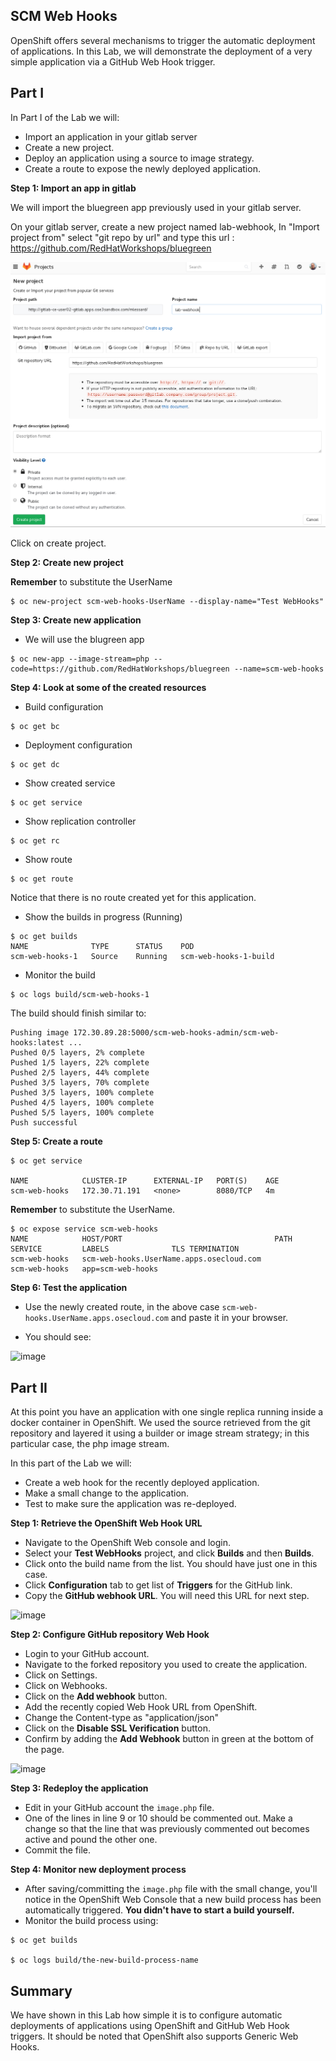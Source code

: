 ## SCM Web Hooks

OpenShift offers several mechanisms to trigger the automatic deployment of
applications. In this Lab, we will demonstrate the deployment of a very simple
application via a GitHub Web Hook trigger.

## Part I

In Part I of the Lab we will:

- Import an application in your gitlab server
- Create a new project.
- Deploy an application using a source to image strategy.
- Create a route to expose the newly deployed application.

**Step 1: Import an app in gitlab**

We will import the bluegreen app previously used in your gitlab server.

On your gitlab server, create a new project named lab-webhook, In "Import project from" select "git repo by url" and type this url :
https://github.com/RedHatWorkshops/bluegreen

![image](images/gitlab-webhook.png)

Click on create project.

**Step 2: Create new project**

**Remember** to substitute the UserName

```
$ oc new-project scm-web-hooks-UserName --display-name="Test WebHooks"
```

**Step 3: Create new application**

- We will use the blugreen app

```
$ oc new-app --image-stream=php --code=https://github.com/RedHatWorkshops/bluegreen --name=scm-web-hooks
```

**Step 4: Look at some of the created resources**

- Build configuration

```
$ oc get bc
```

- Deployment configuration

```
$ oc get dc
```

- Show created service

```
$ oc get service
```

- Show replication controller

```
$ oc get rc
```

- Show route

```
$ oc get route
```

Notice that there is no route created yet for this application.

- Show the builds in progress (Running)

```
$ oc get builds
NAME              TYPE      STATUS    POD
scm-web-hooks-1   Source    Running   scm-web-hooks-1-build
```

- Monitor the build

```
$ oc logs build/scm-web-hooks-1
```

The build should finish similar to:

```
Pushing image 172.30.89.28:5000/scm-web-hooks-admin/scm-web-hooks:latest ...
Pushed 0/5 layers, 2% complete
Pushed 1/5 layers, 22% complete
Pushed 2/5 layers, 44% complete
Pushed 3/5 layers, 70% complete
Pushed 3/5 layers, 100% complete
Pushed 4/5 layers, 100% complete
Pushed 5/5 layers, 100% complete
Push successful
```

**Step 5: Create a route**

```
$ oc get service

NAME            CLUSTER-IP      EXTERNAL-IP   PORT(S)    AGE
scm-web-hooks   172.30.71.191   <none>        8080/TCP   4m
```

**Remember** to substitute the UserName.
```
$ oc expose service scm-web-hooks
NAME            HOST/PORT                                  PATH      SERVICE         LABELS              TLS TERMINATION
scm-web-hooks   scm-web-hooks.UserName.apps.osecloud.com             scm-web-hooks   app=scm-web-hooks   
```
**Step 6: Test the application**

- Use the newly created route, in the above case `scm-web-hooks.UserName.apps.osecloud.com` and paste it in your browser.

- You should see:

![image](images/green_deployment.png)

## Part II

At this point you have an application with one single replica running inside a
docker container in OpenShift. We used the source retrieved from the git repository
and layered it using a builder or image stream strategy; in this particular case,
the php image stream.

In this part of the Lab we will:

- Create a web hook for the recently deployed application.
- Make a small change to the application.
- Test to make sure the application was re-deployed.

**Step 1: Retrieve the OpenShift Web Hook URL**

- Navigate to the OpenShift Web console and login.
- Select your **Test WebHooks** project, and click **Builds** and then **Builds**.
- Click onto the build name from the list. You should have just one in this case.
- Click **Configuration** tab to get list of **Triggers** for the GitHub link.
- Copy the **GitHub webhook URL**. You will need this URL for next step.

![image](images/github_show_url.png)

**Step 2: Configure GitHub repository Web Hook**

- Login to your GitHub account.
- Navigate to the forked repository you used to create the application.
- Click on Settings.
- Click on Webhooks.
- Click on the **Add webhook** button.
- Add the recently copied Web Hook URL from OpenShift.
- Change the Content-type as "application/json"
- Click on the **Disable SSL Verification** button.
- Confirm by adding the **Add Webhook** button in green at the bottom of the page.

![image](images/github_add_webhook.jpg)

**Step 3: Redeploy the application**

- Edit in your GitHub account the `image.php` file.
- One of the lines in line 9 or 10 should be commented out. Make a change so that
the line that was previously commented out becomes active and pound the other one.
- Commit the file.

**Step 4: Monitor new deployment process**

- After saving/committing the `image.php` file with the small change, you'll notice
in the OpenShift Web Console that a new build process has been automatically
triggered. **You didn't have to start a build yourself.**
- Monitor the build process using:

```
$ oc get builds

$ oc logs build/the-new-build-process-name
```

## Summary

We have shown in this Lab how simple it is to configure automatic deployments
of applications using OpenShift and GitHub Web Hook triggers. It should be noted
that OpenShift also supports Generic Web Hooks.
